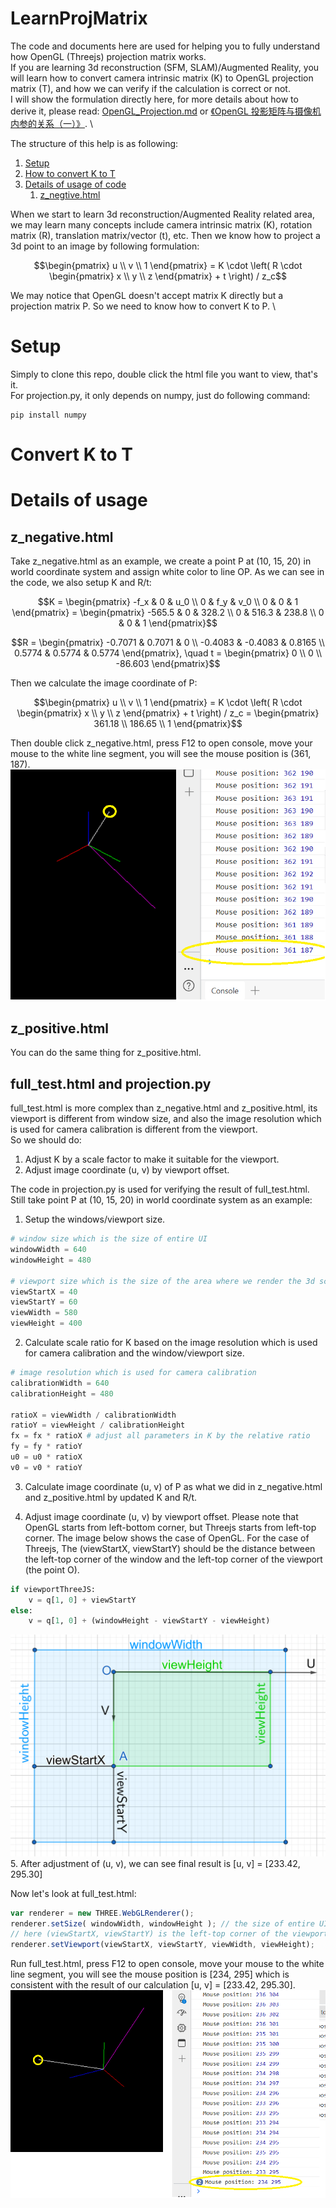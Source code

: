 # LearnProjMatrix
The code and documents here are used for helping you to fully understand how OpenGL (Threejs) projection matrix works. \
If you are learning 3d reconstruction (SFM, SLAM)/Augmented Reality, you will learn how to convert camera intrinsic matrix (K) to OpenGL projection matrix (T), and how we can verify if the calculation is correct or not. \
I will show the formulation directly here, for more details about how to derive it, please read: [OpenGL_Projection.md](https://github.com/bitlw/LearnProjMatrix/blob/main/doc/OpenGL_Projection.md) or [《OpenGL 投影矩阵与摄像机内参的关系（一）》](https://zhuanlan.zhihu.com/p/635801612). \

The structure of this help is as following:
1. [Setup](#setup)
2. [How to convert K to T](#convert-k-to-t) 
3. [Details of usage of code](#details-of-usage)
    1. [z_negtive.html](#z_negtive.html)

When we start to learn 3d reconstruction/Augmented Reality related area, we may learn many concepts include camera intrinsic matrix (K), rotation matrix (R), translation matrix/vector (t), etc. Then we know how to project a 3d point to an image by following formulation:
```math
\begin{pmatrix}
u \\ v \\ 1
\end{pmatrix} = K \cdot \left( R \cdot \begin{pmatrix} x \\ y \\ z \end{pmatrix} + t \right) / z_c
```
We may notice that OpenGL doesn't accept matrix K directly but a projection matrix P. So we need to know how to convert K to P. \


# Setup
Simply to clone this repo, double click the html file you want to view, that's it. \
For projection.py, it only depends on numpy, just do following command:
```
pip install numpy
```
# Convert K to T 


# Details of usage
## z_negative.html
Take z_negative.html as an example, we create a point P at (10, 15, 20) in world coordinate system and assign white color to line OP. As we can see in the code, we also setup K and R/t:
```math
K = 
\begin{pmatrix}
-f_x & 0 & u_0 \\
0 & f_y & v_0 \\
0 & 0 & 1
\end{pmatrix} = 
\begin{pmatrix}
-565.5 & 0 & 328.2 \\
0 & 516.3 & 238.8 \\
0 & 0 & 1
\end{pmatrix}
```
```math
R = 
\begin{pmatrix}
-0.7071 & 0.7071 & 0 \\
-0.4083 & -0.4083 & 0.8165 \\
0.5774 & 0.5774 & 0.5774
\end{pmatrix}, \quad
t = 
\begin{pmatrix}
0 \\ 0 \\ -86.603
\end{pmatrix}
```

Then we calculate the image coordinate of P:
```math
\begin{pmatrix}
u \\ v \\ 1
\end{pmatrix} = K \cdot \left( R \cdot \begin{pmatrix} x \\ y \\ z \end{pmatrix} + t \right) / z_c = 
\begin{pmatrix}
361.18 \\ 186.65 \\ 1
\end{pmatrix}
```
Then double click z_negative.html, press F12 to open console, move your mouse to the white line segment, you will see the mouse position is (361, 187).\
<img src='imgs/z_n_point_P.png'>

## z_positive.html
You can do the same thing for z_positive.html.

## full_test.html and projection.py
full_test.html is more complex than z_negative.html and z_positive.html, its viewport is different from window size, and also the image resolution which is used for camera calibration is different from the viewport. \
So we should do:
1. Adjust K by a scale factor to make it suitable for the viewport.
2. Adjust image coordinate (u, v) by viewport offset.

The code in projection.py is used for verifying the result of full_test.html. \
Still take point P at (10, 15, 20) in world coordinate system as an example:
1. Setup the windows/viewport size.
```python
# window size which is the size of entire UI 
windowWidth = 640
windowHeight = 480

# viewport size which is the size of the area where we render the 3d scene
viewStartX = 40
viewStartY = 60
viewWidth = 580
viewHeight = 400
```
2. Calculate scale ratio for K based on the image resolution which is used for camera calibration and the window/viewport size.
```python
# image resolution which is used for camera calibration
calibrationWidth = 640
calibrationHeight = 480

ratioX = viewWidth / calibrationWidth
ratioY = viewHeight / calibrationHeight
fx = fx * ratioX # adjust all parameters in K by the relative ratio
fy = fy * ratioY
u0 = u0 * ratioX
v0 = v0 * ratioY
```
3. Calculate image coordinate (u, v) of P as what we did in z_negative.html and z_positive.html by updated K and R/t.

4. Adjust image coordinate (u, v) by viewport offset. Please note that OpenGL starts from left-bottom corner, but Threejs starts from left-top corner. The image below shows the case of OpenGL. For the case of Threejs, The (viewStartX, viewStartY) should be the distance between the left-top corner of the window and the left-top corner of the viewport (the point O). 
```python
if viewportThreeJS:
    v = q[1, 0] + viewStartY
else:
    v = q[1, 0] + (windowHeight - viewStartY - viewHeight)
```
<img src="imgs/viewport.png">
5. After adjustment of (u, v), we can see final result is [u, v] = [233.42, 295.30]

Now let's look at full_test.html:
```javascript
var renderer = new THREE.WebGLRenderer();
renderer.setSize( windowWidth, windowHeight ); // the size of entire UI
// here (viewStartX, viewStartY) is the left-top corner of the viewport
renderer.setViewport(viewStartX, viewStartY, viewWidth, viewHeight); 
```
Run full_test.html, press F12 to open console, move your mouse to the white line segment, you will see the mouse position is [234, 295] which is consistent with the result of our calculation [u, v] = [233.42, 295.30].
<img src='imgs/full_test.png'>

